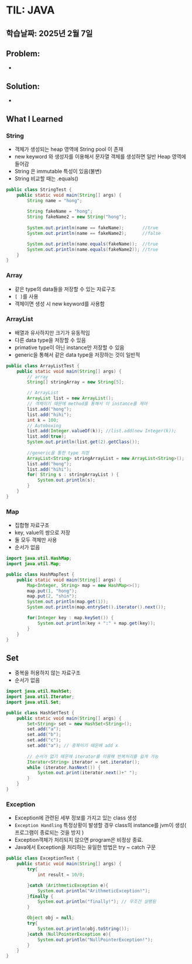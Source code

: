 # TIL: JAVA
## 학습날짜: 2025년 2월 7일

## Problem:
- 

## Solution:
- 

## What I Learned


### String
- 객체가 생성되는 heap 영역에 String pool 이 존재
- new keyword 와 생성자를 이용해서 문자열 객체를 생성하면 일반 Heap 영역에 들어감
- String 은 immutable 특성이 있음(불변)
- String 비교할 때는 .equals()
```java
public class StringTest {
    public static void main(String[] args) {
        String name = "hong";
        
        String fakeName = "hong";
        String fakeName2 = new String("hong");
        
        System.out.println(name == fakeName);       //true
        System.out.println(name == fakeName2);      //false

        System.out.println(name.equals(fakeName));  //true
        System.out.println(name.equals(fakeName2)); //true
    }
}
```


### Array
- 같은 type의 data들을 저장할 수 있는 자료구조
- `[ ]`를 사용
- 객체이면 생성 시 new keyword를 사용함

### ArrayList 
- 배열과 유사하지만 크기가 유동적임
- 다른 data type을 저장할 수 있음
- primative type이 아닌 instance만 저장할 수 있음
- generic을 통해서 같은 data type을 저장하는 것이 일반적
```java
public class ArrayListTest {
    public static void main(String[] args) {
        // array
        String[] stringArray = new String[5];

        // ArrayList
        ArrayList list = new ArrayList();
        // 객체이기 때문에 method를 통해서 이 instance를 제어
        list.add("hong");
        list.add("hihi");
        int k = 100;
        // Autoboxing
        list.add(Integer.valueOf(k)); //list.add(new Integer(k));
        list.add(true);
        System.out.println(list.get(2).getClass());
        
        //generic을 통한 type 지정
        ArrayList<String> stringArrayList = new ArrayList<String>();
        list.add("hong");
        list.add("hihi");
        for( String s : stringArrayList ) {
            System.out.println(s);
        }
    }
}
```

### Map
- 집합형 자료구조
- key, value의 쌍으로 저장
- 둘 모두 객체만 사용
- 순서가 없음
```java
import java.util.HashMap;
import java.util.Map;

public class HashMapTest {
    public static void main(String[] args) {
        Map<Integer, String> map = new HashMap<>();
        map.put(1, "hong");
        map.put(2, "shin");
        System.out.println(map.get(1));
        System.out.println(map.entrySet().iterator().next());

        for(Integer key : map.keySet()) {
            System.out.println(key + ":" + map.get(key));
        }
    }
}
```

## Set
- 중복을 허용하지 않는 자료구조
- 순서가 없음
```java
import java.util.HashSet;
import java.util.Iterator;
import java.util.Set;

public class HashSetTest {
    public static void main(String[] args) {
        Set<String> set = new HashSet<String>();
        set.add("a");
        set.add("b");
        set.add("c");
        set.add("a"); // 중복이기 때문에 add x
        
        // 순서가 없기 때문에 iterator를 이용해 반복처리를 쉽게 가능
        Iterator<String> iterator = set.iterator();
        while (iterator.hasNext()) {
            System.out.print(iterator.next()+" ");
        }
    }
}
```

### Exception
- Exception에 관련된 세부 정보를 가지고 있는 class 생성
- `Exception Handling` 특정상황이 발생할 경우 class의 instance를 jvm이 생성( 프로그램이 종료되는 것을 방지 )
- Exception객체가 처리되지 않으면 program은 비정상 종료.
- Java에서 Exception을 처리하는 유일한 방법은 try ~ catch 구문
```java
public class ExceptionTest {
    public static void main(String[] args) {
        try{
            int result = 10/0;

        }catch (ArithmeticException e){
            System.out.println("ArithmeticException!");
        }finally {
            System.out.println("finally!"); // 무조건 실행됨
        }

        Object obj = null;
        try{
            System.out.println(obj.toString());
        }catch (NullPointerException e){
            System.out.println("NullPointerException!");
        }
    }
}
```
